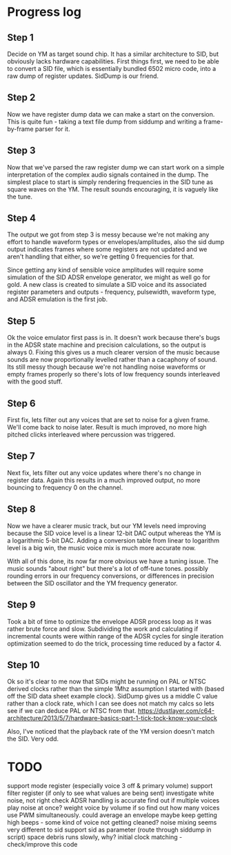 # Progress log

## Step 1
Decide on YM as target sound chip. It has a similar architecture to SID, but obviously lacks hardware capabilities.
First things first, we need to be able to convert a SID file, which is essentially bundled 6502 micro code, into a raw dump of register updates.
SidDump is our friend.

## Step 2
Now we have register dump data we can make a start on the conversion. This is quite fun - taking a text file dump from siddump and writing a frame-by-frame parser for it.

## Step 3
Now that we've parsed the raw register dump we can start work on a simple interpretation of the complex audio signals contained in the dump.
The simplest place to start is simply rendering frequencies in the SID tune as square waves on the YM.
The result sounds encouraging, it is vaguely like the tune.

## Step 4
The output we got from step 3 is messy because we're not making any effort to handle waveform types or envelopes/amplitudes, also the sid dump output indicates frames where some registers are not updated and we aren't handling that either, so we're getting 0 frequencies for that.

Since getting any kind of sensible voice amplitudes will require some simulation of the SID ADSR envelope generator, we might as well go for gold. A new class is created to simulate a SID voice and its associated register parameters and outputs - frequency, pulsewidth, waveform type, and ADSR emulation is the first job.

## Step 5
Ok the voice emulator first pass is in. It doesn't work because there's bugs in the ADSR state machine and precision calculations, so the output is always 0. Fixing this gives us a much clearer version of the music because sounds are now proportionally levelled rather than a cacaphony of sound. Its still messy though because we're not handling noise waveforms or empty frames properly so there's lots of low frequency sounds interleaved with the good stuff.

## Step 6
First fix, lets filter out any voices that are set to noise for a given frame. We'll come back to noise later. Result is much improved, no more high pitched clicks interleaved where percussion was triggered.

## Step 7
Next fix, lets filter out any voice updates where there's no change in register data. Again this results in a much improved output, no more bouncing to frequency 0 on the channel.

## Step 8
Now we have a clearer music track, but our YM levels need improving because the SID voice level is a linear 12-bit DAC output whereas the YM is a logarithmic 5-bit DAC. Adding a conversion table from linear to logarithm level is a big win, the music voice mix is much more accurate now.

With all of this done, its now far more obvious we have a tuning issue. The music sounds "about right" but there's a lot of off-tune tones. possibly rounding errors in our frequency conversions, or differences in precision between the SID oscillator and the YM frequency generator.

## Step 9
Took a bit of time to optimize the envelope ADSR process loop as it was rather brute force and slow. Subdividing the work and calculating if incremental counts were within range of the ADSR cycles for single iteration optimization seemed to do the trick, processing time reduced by a factor 4. 

## Step 10
Ok so it's clear to me now that SIDs might be running on PAL or NTSC derived clocks rather than the simple 1Mhz assumption I started with (based off the SID data sheet example clock).
SidDump gives us a middle C value rather than a clock rate, which I can see does not match my calcs so lets see if we can deduce PAL or NTSC from that.
https://dustlayer.com/c64-architecture/2013/5/7/hardware-basics-part-1-tick-tock-know-your-clock

Also, I've noticed that the playback rate of the YM version doesn't match the SID. Very odd.


# TODO
support mode register (especially voice 3 off & primary volume)
support filter register (if only to see what values are being sent)
investigate white noise, not right
check ADSR handling is accurate
find out if multiple voices play noise at once?
weight voice by volume if so
find out how many voices use PWM simultaneously. could average an envelope maybe
keep getting high beeps - some kind of voice not getting cleaned?
noise mixing seems very different to sid
support sid as parameter (route through siddump in script)
space debris runs slowly, why?
initial clock matching - check/improve this code
